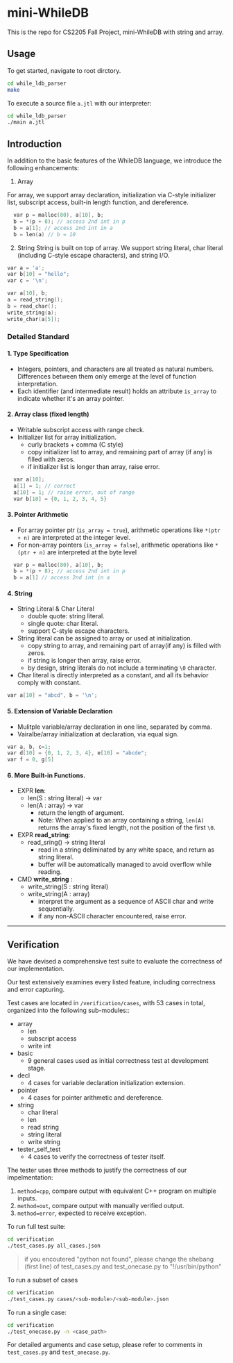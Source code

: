 # mini-WhileDB
This is the repo for CS2205 Fall Project, mini-WhileDB with string and array.

## Usage

To get started, navigate to root dirctory.
```bash
cd while_ldb_parser 
make
```
To execute a source file `a.jtl` with our interpreter:
```bash
cd while_ldb_parser 
./main a.jtl
```

## Introduction
In addition to the basic features of the WhileDB language, we introduce the following enhancements:

1. Array

For array, we support array declaration, initialization via C-style initializer list, subscript access, built-in length function, and dereference.

```cpp
  var p = malloc(80), a[10], b;
  b = *(p + 8); // access 2nd int in p
  b = a[1]; // access 2nd int in a
  b = len(a) // b = 10
```

2. String
String is built on top of array.
We support string literal, char literal (including C-style escape characters), and string I/O.
```cpp
var a = 'a';
var b[10] = "hello";
var c = '\n';
```

``` cpp
var a[10], b;
a = read_string();
b = read_char();
write_string(a);
write_char(a[5]);
```

### Detailed Standard

#### 1. Type Specification
  - Integers, pointers, and characters are all treated as natural numbers. Differences between them only emerge at the level of function interpretation.
  - Each identifier (and intermediate result) holds an attribute `is_array` to indicate whether it's an array pointer.

#### 2. Array class (fixed length)
  - Writable subscript access with range check.
  - Initializer list for array initialization.
    - curly brackets + comma (C style)
    - copy initializer list to array, and remaining part of array (if any) is filled with zeros.
    - if initializer list is longer than array, raise error.
```cpp
  var a[10];
  a[1] = 1; // correct
  a[10] = 1; // raise error, out of range
  var b[10] = {0, 1, 2, 3, 4, 5}
```

#### 3. Pointer Arithmetic
  - For array pointer ptr (`is_array = true`), arithmetic operations like `*(ptr + n)` are interpreted at the integer level.
  - For non-array pointers (`is_array = false`), arithmetic operations like `*(ptr + n)` are interpreted at the byte level
```cpp
  var p = malloc(80), a[10], b;
  b = *(p + 8); // access 2nd int in p
  b = a[1] // access 2nd int in a
```

#### 4. String
  - String Literal & Char Literal
    - double quote: string literal.
    - single quote: char literal.
    - support C-style escape characters.
  - String literal can be assigned to array or used at initialization.
    - copy string to array, and remaining part of array(if any) is filled with zeros.
    - if string is longer then array, raise error.
    - by design, string literals do not include a terminating `\0` character.
  - Char literal is directly interpreted as a constant, and all its behavior comply with constant.
```cpp
var a[10] = "abcd", b = '\n';
```
  
#### 5. Extension of Variable Declaration
  - Mulitple variable/array declaration in one line, separated by comma.
  - Vairalbe/array initialization at declaration, via equal sign.

```cpp
var a, b, c=1;
var d[10] = {0, 1, 2, 3, 4}, e[10] = "abcde";
var f = 0, g[5]
```
  
#### 6. More Built-in Functions.
  - EXPR **len**: 
    - len(S : string literal) -> var
    - len(A : array) -> var
      - return the length of argument.
      - Note: When applied to an array containing a string, `len(A)` returns the array's fixed length, not the position of the first `\0`.
  - EXPR **read_string**:
    - read_sring() -> string literal
      - read in a string deliminated by any white space, and return as string literal.
      - buffer will be automatically managed to avoid overflow while reading.
  - CMD **write_string** :
    - write_string(S : string literal)
    - write_string(A : array)
      - interpret the argument as a sequence of ASCII char and write sequentially. 
      - if any non-ASCII character encountered, raise error.

---

## Verification
We have devised a comprehensive test suite to evaluate the correctness of our implementation.

Our test extensively examines every listed feature, including correctness and error capturing.

Test cases are located in `/verification/cases`, with 53 cases in total, organized into the following sub-modules::

- array
  - len
  - subscript access
  - write int
- basic
  - 9 general cases used as initial correctness test at development stage.
- decl
  - 4 cases for variable declaration initialization extension.
- pointer
  - 4 cases for pointer arithmetic and dereference.
- string
  - char literal
  - len
  - read string
  - string literal
  - write string
- tester_self_test
  - 4 cases to verify the correctness of tester itself.


The tester uses three methods to justify the correctness of our impelmentation:
  1. `method=cpp`, compare output with equivalent C++ program on multiple inputs.
  1. `method=out`, compare output with manually verified output.
  1. `method=error`, expected to receive exception.


To run full test suite:
``` bash
cd verification
./test_cases.py all_cases.json
```
> if you encoutered "python not found", please change the shebang (first line) of test_cases.py and test_onecase.py to "!/usr/bin/python"

To run a subset of cases
```bash
cd verification
./test_cases.py cases/<sub-module>/<sub-module>.json
```

To run a single case:
```bash
cd verification
./test_onecase.py -n <case_path>
```



For detailed arguments and case setup, please refer to comments in `test_cases.py` and `test_onecase.py`.

